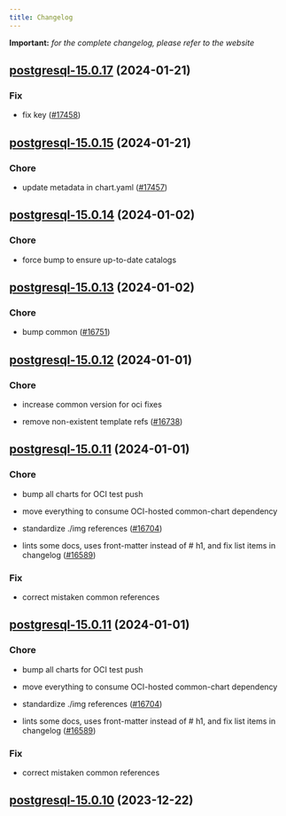 ```yaml
---
title: Changelog
---
```


**Important:**
*for the complete changelog, please refer to the website*



## [postgresql-15.0.17](https://github.com/truecharts/charts/compare/postgresql-15.0.15...postgresql-15.0.17) (2024-01-21)

### Fix



- fix key ([#17458](https://github.com/truecharts/charts/issues/17458))


## [postgresql-15.0.15](https://github.com/truecharts/charts/compare/postgresql-15.0.14...postgresql-15.0.15) (2024-01-21)

### Chore



- update metadata in chart.yaml ([#17457](https://github.com/truecharts/charts/issues/17457))




## [postgresql-15.0.14](https://github.com/truecharts/charts/compare/postgresql-15.0.13...postgresql-15.0.14) (2024-01-02)

### Chore



- force bump to ensure up-to-date catalogs


## [postgresql-15.0.13](https://github.com/truecharts/charts/compare/postgresql-15.0.12...postgresql-15.0.13) (2024-01-02)

### Chore



- bump common ([#16751](https://github.com/truecharts/charts/issues/16751))


## [postgresql-15.0.12](https://github.com/truecharts/charts/compare/postgresql-15.0.11...postgresql-15.0.12) (2024-01-01)

### Chore



- increase common version for oci fixes

- remove non-existent template refs ([#16738](https://github.com/truecharts/charts/issues/16738))


## [postgresql-15.0.11](https://github.com/truecharts/charts/compare/postgresql-15.0.10...postgresql-15.0.11) (2024-01-01)

### Chore



- bump all charts for OCI test push

- move everything to consume OCI-hosted common-chart dependency

- standardize ./img references ([#16704](https://github.com/truecharts/charts/issues/16704))

- lints some docs, uses front-matter instead of # h1, and fix list items in changelog ([#16589](https://github.com/truecharts/charts/issues/16589))

### Fix



- correct mistaken common references


## [postgresql-15.0.11](https://github.com/truecharts/charts/compare/postgresql-15.0.10...postgresql-15.0.11) (2024-01-01)

### Chore



- bump all charts for OCI test push

- move everything to consume OCI-hosted common-chart dependency

- standardize ./img references ([#16704](https://github.com/truecharts/charts/issues/16704))

- lints some docs, uses front-matter instead of # h1, and fix list items in changelog ([#16589](https://github.com/truecharts/charts/issues/16589))

### Fix



- correct mistaken common references
## [postgresql-15.0.10](https://github.com/truecharts/charts/compare/postgresql-15.0.9...postgresql-15.0.10) (2023-12-22)
